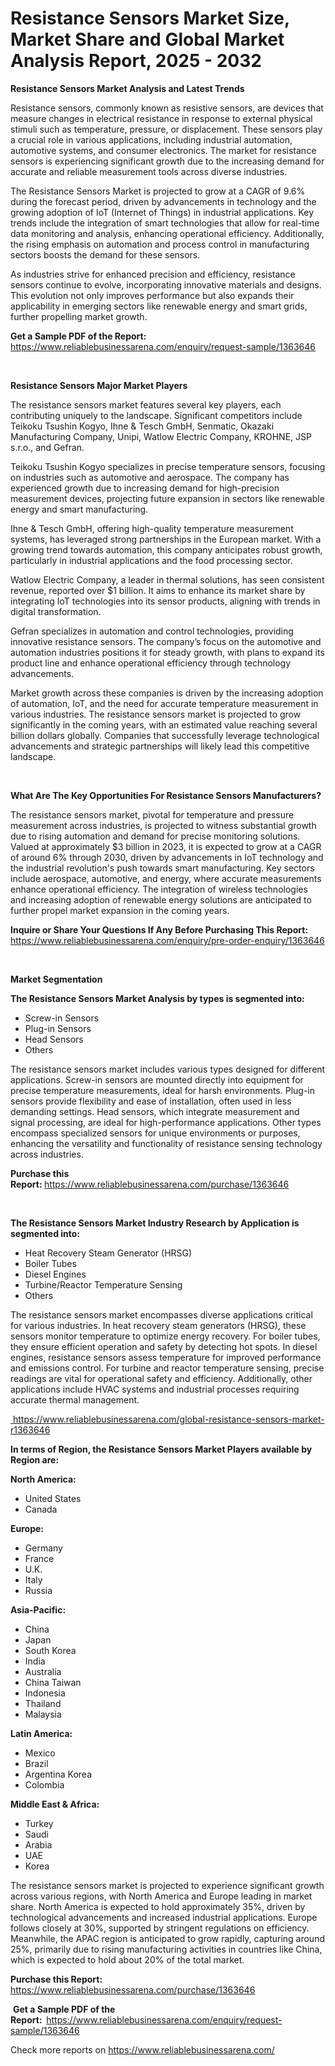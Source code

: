 <p><h1>Resistance Sensors Market Size, Market Share and Global Market Analysis Report, 2025 - 2032</h1></p><p><strong>Resistance Sensors Market Analysis and Latest Trends</strong></p>
<p><p>Resistance sensors, commonly known as resistive sensors, are devices that measure changes in electrical resistance in response to external physical stimuli such as temperature, pressure, or displacement. These sensors play a crucial role in various applications, including industrial automation, automotive systems, and consumer electronics. The market for resistance sensors is experiencing significant growth due to the increasing demand for accurate and reliable measurement tools across diverse industries.</p><p>The Resistance Sensors Market is projected to grow at a CAGR of 9.6% during the forecast period, driven by advancements in technology and the growing adoption of IoT (Internet of Things) in industrial applications. Key trends include the integration of smart technologies that allow for real-time data monitoring and analysis, enhancing operational efficiency. Additionally, the rising emphasis on automation and process control in manufacturing sectors boosts the demand for these sensors.</p><p>As industries strive for enhanced precision and efficiency, resistance sensors continue to evolve, incorporating innovative materials and designs. This evolution not only improves performance but also expands their applicability in emerging sectors like renewable energy and smart grids, further propelling market growth.</p></p>
<p><strong>Get a Sample PDF of the Report:&nbsp;</strong> <a href="https://www.reliablebusinessarena.com/enquiry/request-sample/1363646?utm_campaign=2468&utm_medium=2&utm_source=Github&utm_content=ia&utm_term=11022025&utm_id=resistance-sensors">https://www.reliablebusinessarena.com/enquiry/request-sample/1363646</a></p>
<p>&nbsp;</p>
<p><strong>Resistance Sensors Major Market Players</strong></p>
<p><p>The resistance sensors market features several key players, each contributing uniquely to the landscape. Significant competitors include Teikoku Tsushin Kogyo, Ihne & Tesch GmbH, Senmatic, Okazaki Manufacturing Company, Unipi, Watlow Electric Company, KROHNE, JSP s.r.o., and Gefran. </p><p>Teikoku Tsushin Kogyo specializes in precise temperature sensors, focusing on industries such as automotive and aerospace. The company has experienced growth due to increasing demand for high-precision measurement devices, projecting future expansion in sectors like renewable energy and smart manufacturing. </p><p>Ihne & Tesch GmbH, offering high-quality temperature measurement systems, has leveraged strong partnerships in the European market. With a growing trend towards automation, this company anticipates robust growth, particularly in industrial applications and the food processing sector.</p><p>Watlow Electric Company, a leader in thermal solutions, has seen consistent revenue, reported over $1 billion. It aims to enhance its market share by integrating IoT technologies into its sensor products, aligning with trends in digital transformation.</p><p>Gefran specializes in automation and control technologies, providing innovative resistance sensors. The company’s focus on the automotive and automation industries positions it for steady growth, with plans to expand its product line and enhance operational efficiency through technology advancements.</p><p>Market growth across these companies is driven by the increasing adoption of automation, IoT, and the need for accurate temperature measurement in various industries. The resistance sensors market is projected to grow significantly in the coming years, with an estimated value reaching several billion dollars globally. Companies that successfully leverage technological advancements and strategic partnerships will likely lead this competitive landscape.</p></p>
<p>&nbsp;</p>
<p><strong>What Are The Key Opportunities For Resistance Sensors Manufacturers?</strong></p>
<p><p>The resistance sensors market, pivotal for temperature and pressure measurement across industries, is projected to witness substantial growth due to rising automation and demand for precise monitoring solutions. Valued at approximately $3 billion in 2023, it is expected to grow at a CAGR of around 6% through 2030, driven by advancements in IoT technology and the industrial revolution's push towards smart manufacturing. Key sectors include aerospace, automotive, and energy, where accurate measurements enhance operational efficiency. The integration of wireless technologies and increasing adoption of renewable energy solutions are anticipated to further propel market expansion in the coming years.</p></p>
<p><strong>Inquire or Share Your Questions If Any Before Purchasing This Report:</strong> <a href="https://www.reliablebusinessarena.com/enquiry/pre-order-enquiry/1363646?utm_campaign=2468&utm_medium=2&utm_source=Github&utm_content=ia&utm_term=11022025&utm_id=resistance-sensors">https://www.reliablebusinessarena.com/enquiry/pre-order-enquiry/1363646</a></p>
<p>&nbsp;</p>
<p><strong>Market Segmentation</strong></p>
<p><strong>The Resistance Sensors Market Analysis by types is segmented into:</strong></p>
<p><ul><li>Screw-in Sensors</li><li>Plug-in Sensors</li><li>Head Sensors</li><li>Others</li></ul></p>
<p><p>The resistance sensors market includes various types designed for different applications. Screw-in sensors are mounted directly into equipment for precise temperature measurements, ideal for harsh environments. Plug-in sensors provide flexibility and ease of installation, often used in less demanding settings. Head sensors, which integrate measurement and signal processing, are ideal for high-performance applications. Other types encompass specialized sensors for unique environments or purposes, enhancing the versatility and functionality of resistance sensing technology across industries.</p></p>
<p><strong>Purchase this Report:&nbsp;</strong><a href="https://www.reliablebusinessarena.com/purchase/1363646?utm_campaign=2468&utm_medium=2&utm_source=Github&utm_content=ia&utm_term=11022025&utm_id=resistance-sensors">https://www.reliablebusinessarena.com/purchase/1363646</a></p>
<p>&nbsp;</p>
<p><strong>The Resistance Sensors Market Industry Research by Application is segmented into:</strong></p>
<p><ul><li>Heat Recovery Steam Generator (HRSG)</li><li>Boiler Tubes</li><li>Diesel Engines</li><li>Turbine/Reactor Temperature Sensing</li><li>Others</li></ul></p>
<p><p>The resistance sensors market encompasses diverse applications critical for various industries. In heat recovery steam generators (HRSG), these sensors monitor temperature to optimize energy recovery. For boiler tubes, they ensure efficient operation and safety by detecting hot spots. In diesel engines, resistance sensors assess temperature for improved performance and emissions control. For turbine and reactor temperature sensing, precise readings are vital for operational safety and efficiency. Additionally, other applications include HVAC systems and industrial processes requiring accurate thermal management.</p></p>
<p><a href="https://www.reliablebusinessarena.com/global-resistance-sensors-market-r1363646?utm_campaign=2468&utm_medium=2&utm_source=Github&utm_content=ia&utm_term=11022025&utm_id=resistance-sensors">&nbsp;https://www.reliablebusinessarena.com/global-resistance-sensors-market-r1363646</a></p>
<p><strong>In terms of Region, the Resistance Sensors Market Players available by Region are:</strong></p>
<p>
    <p> <strong> North America: </strong>
        <ul>
            <li>United States</li>
            <li>Canada</li>
        </ul>
        </p> 
    <p> <strong> Europe: </strong>
        <ul>
            <li>Germany</li>
            <li>France</li>
            <li>U.K.</li>
            <li>Italy</li>
            <li>Russia</li>
        </ul>
        </p> 
    <p> <strong> Asia-Pacific: </strong>
        <ul>
            <li>China</li>
            <li>Japan</li>
            <li>South Korea</li>
            <li>India</li>
            <li>Australia</li>
            <li>China Taiwan</li>
            <li>Indonesia</li>
            <li>Thailand</li>
            <li>Malaysia</li>
        </ul>
        </p> 
    <p> <strong> Latin America: </strong>
        <ul>
            <li>Mexico</li>
            <li>Brazil</li>
            <li>Argentina Korea</li>
            <li>Colombia</li>
        </ul>
        </p> 
    <p> <strong> Middle East & Africa: </strong>
        <ul>
            <li>Turkey</li>
            <li>Saudi</li>
            <li>Arabia</li>
            <li>UAE</li>
            <li>Korea</li>
        </ul>
    </p>
    </p>
<p><p>The resistance sensors market is projected to experience significant growth across various regions, with North America and Europe leading in market share. North America is expected to hold approximately 35%, driven by technological advancements and increased industrial applications. Europe follows closely at 30%, supported by stringent regulations on efficiency. Meanwhile, the APAC region is anticipated to grow rapidly, capturing around 25%, primarily due to rising manufacturing activities in countries like China, which is expected to hold about 20% of the total market.</p></p>
<p><strong>Purchase this Report: </strong><a href="https://www.reliablebusinessarena.com/purchase/1363646?utm_campaign=2468&utm_medium=2&utm_source=Github&utm_content=ia&utm_term=11022025&utm_id=resistance-sensors">https://www.reliablebusinessarena.com/purchase/1363646</a></p>
<p>&nbsp;<strong>Get a Sample PDF of the Report:&nbsp;&nbsp;</strong><a href="https://www.reliablebusinessarena.com/enquiry/request-sample/1363646?utm_campaign=2468&utm_medium=2&utm_source=Github&utm_content=ia&utm_term=11022025&utm_id=resistance-sensors">https://www.reliablebusinessarena.com/enquiry/request-sample/1363646</a></p>
<p><strong></strong></p>
<p>Check more reports on <a href="https://www.reliablebusinessarena.com/?utm_campaign=2468&utm_medium=2&utm_source=Github&utm_content=ia&utm_term=11022025&utm_id=resistance-sensors">https://www.reliablebusinessarena.com/</a></p>